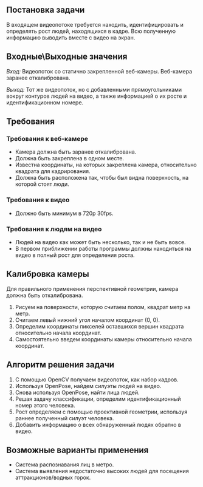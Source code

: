 ## Постановка задачи
В входящем видеопотоке требуется находить, идентифицировать и определять рост людей, находящихся в кадре. Всю полученную информацию выводить вместе с видео на экран.

## Входные\Выходные значения
*Вход:* 
Видеопоток со статично закрепленной веб-камеры. Веб-камера заранее откалибрована.

*Выход:* 
Тот же видеопоток, но с добавленными прямоугольниками вокруг контуров людей на видео, а также информацией о их росте и идентификационном номере.

## Требования
### Требования к веб-камере
+ Камера должна быть заранее откалибрована.
+ Должна быть закреплена в одном месте.
+ Известна координаты, на которых закреплена камера, относительно квадрата для кадрирования.
+ Должна быть расположена так, чтобы был видна поверхность, на которой стоят люди.

### Требования к видео
+ Должно быть минимум в 720p 30fps.

### Требования к людям на видео
+ Людей на видео как может быть несколько, так и не быть вовсе.
+ В первом приближении работы программы должны находиться на видео в полный рост для определения роста.

## Калибровка камеры
Для правильного применения перспективной геометрии, камера должна быть откалибрована.
1. Рисуем на поверхности, которую считаем полом, квадрат метр на метр.
2. Считаем левый нижний угол началом координат (0, 0).
3. Определим координаты пикселей оставшихся вершин квадрата относительно начала координат.
4. Самостоятельно введем координаты камеры относительно начала координат.

## Алгоритм решения задачи
1. С помощью OpenCV получаем видеопоток, как набор кадров.
2. Используя OpenPose, найдем силуэты людей на видео.
3. Снова используя OpenPose, найти лица людей.
4. Решая задачу классификации, определим идентификационный номер этого человека.
5. Рост определяем с помощью проективной геометрии, используя раннее полученный силуэт человека.
6. Добавить информацию о всех обнаруженный людях обратно в видео.

## Возможные варианты применения
+ Система распознавания лиц в метро.
+ Система выявления недостаточно высоких людей для посещения аттракционов/водных горок.
